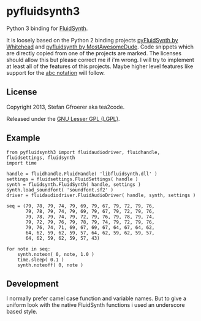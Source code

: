 # pyfluidsynth3

Python 3 binding for [FluidSynth](http://www.fluidsynth.org/). 

It is loosely based on the Python 2 binding projects [pyFluidSynth by Whitehead](http://code.google.com/p/pyfluidsynth/) and [pyfluidsynth by MostAwesomeDude](https://github.com/MostAwesomeDude/pyfluidsynth). Code snippets which are directly copied from one of the projects are marked. The licenses should allow this but please correct me if i'm wrong. I will try to implement at least all of the features of this projects. Maybe higher level features like support for the [abc notation](http://abcnotation.com/) will follow.

## License

Copyright 2013, Stefan Gfroerer aka tea2code.

Released under the [GNU Lesser GPL (LGPL)](http://www.gnu.org/copyleft/lesser.html).

## Example

    from pyfluidsynth3 import fluidaudiodriver, fluidhandle, fluidsettings, fluidsynth
    import time
    
    handle = fluidhandle.FluidHandle( 'libfluidsynth.dll' )
    settings = fluidsettings.FluidSettings( handle )
    synth = fluidsynth.FluidSynth( handle, settings )
    synth.load_soundfont( 'soundfont.sf2' )
    driver = fluidaudiodriver.FluidAudioDriver( handle, synth, settings )
    
    seq = (79, 78, 79, 74, 79, 69, 79, 67, 79, 72, 79, 76,
           79, 78, 79, 74, 79, 69, 79, 67, 79, 72, 79, 76,
           79, 78, 79, 74, 79, 72, 79, 76, 79, 78, 79, 74,
           79, 72, 79, 76, 79, 78, 79, 74, 79, 72, 79, 76,
           79, 76, 74, 71, 69, 67, 69, 67, 64, 67, 64, 62,
           64, 62, 59, 62, 59, 57, 64, 62, 59, 62, 59, 57,
           64, 62, 59, 62, 59, 57, 43)
    
    for note in seq:
        synth.noteon( 0, note, 1.0 )
        time.sleep( 0.1 )
        synth.noteoff( 0, note )

## Development

I normally prefer camel case function and variable names. But to give a uniform look with the native FluidSynth functions i used an underscore based style.